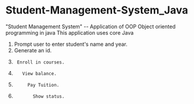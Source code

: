 # Student-Management-System_Java
"Student Management System" -- Application of OOP Object oriented programming in java
This application uses core Java 
1.  Prompt user to enter student's name and year.
2.    Generate an id.
3.      Enroll in courses.
4.        View balance.
5.          Pay Tuition.
6.            Show status.
